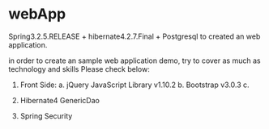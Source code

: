 webApp
======

Spring3.2.5.RELEASE + hibernate4.2.7.Final + Postgresql  to created an web application.

in order to create an sample web application demo, try to cover as much as technology and skills
Please check below:

1. Front Side:
  a. jQuery JavaScript Library v1.10.2
  b. Bootstrap v3.0.3
  c. 
  
2. Hibernate4 GenericDao

3. Spring Security

